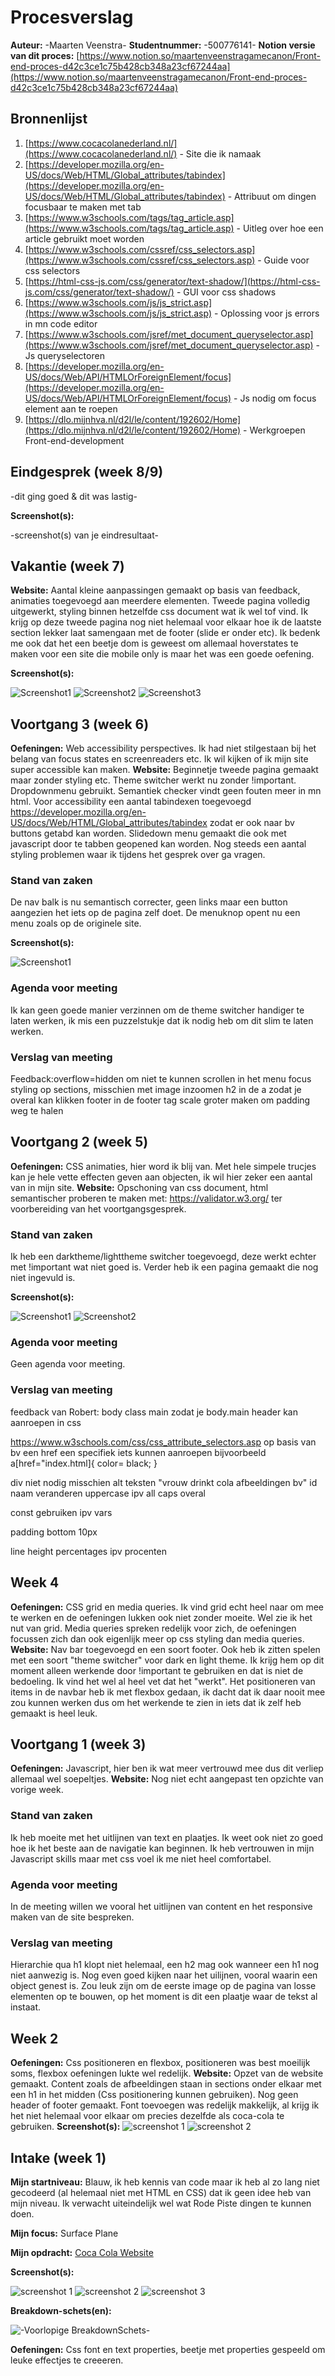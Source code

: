 # Procesverslag
**Auteur:** -Maarten Veenstra-
**Studentnummer:** -500776141-
**Notion versie van dit proces:** [https://www.notion.so/maartenveenstragamecanon/Front-end-proces-d42c3ce1c75b428cb348a23cf67244aa](https://www.notion.so/maartenveenstragamecanon/Front-end-proces-d42c3ce1c75b428cb348a23cf67244aa)

## Bronnenlijst

1. [https://www.cocacolanederland.nl/](https://www.cocacolanederland.nl/) - Site die ik namaak
2. [https://developer.mozilla.org/en-US/docs/Web/HTML/Global_attributes/tabindex](https://developer.mozilla.org/en-US/docs/Web/HTML/Global_attributes/tabindex) - Attribuut om dingen focusbaar te maken met tab
3. [https://www.w3schools.com/tags/tag_article.asp](https://www.w3schools.com/tags/tag_article.asp) - Uitleg over hoe een article gebruikt moet worden
4. [https://www.w3schools.com/cssref/css_selectors.asp](https://www.w3schools.com/cssref/css_selectors.asp) - Guide voor css selectors
5. [https://html-css-js.com/css/generator/text-shadow/](https://html-css-js.com/css/generator/text-shadow/) - GUI voor css shadows
6. [https://www.w3schools.com/js/js_strict.asp](https://www.w3schools.com/js/js_strict.asp) - Oplossing voor js errors in mn code editor
7. [https://www.w3schools.com/jsref/met_document_queryselector.asp](https://www.w3schools.com/jsref/met_document_queryselector.asp) - Js queryselectoren
8. [https://developer.mozilla.org/en-US/docs/Web/API/HTMLOrForeignElement/focus](https://developer.mozilla.org/en-US/docs/Web/API/HTMLOrForeignElement/focus) - Js nodig om focus element aan te roepen
9. [https://dlo.mijnhva.nl/d2l/le/content/192602/Home](https://dlo.mijnhva.nl/d2l/le/content/192602/Home) - Werkgroepen Front-end-development


## Eindgesprek (week 8/9)

-dit ging goed & dit was lastig-

**Screenshot(s):**

-screenshot(s) van je eindresultaat-


## Vakantie (week 7)
**Website:**
Aantal kleine aanpassingen gemaakt op basis van feedback, animaties toegevoegd aan meerdere elementen. Tweede pagina volledig uitgewerkt, styling binnen hetzelfde css document wat ik wel tof vind. Ik krijg op deze tweede pagina nog niet helemaal voor elkaar hoe ik de laatste section lekker laat samengaan met de footer (slide er onder etc). Ik bedenk me ook dat het een beetje dom is geweest om allemaal hoverstates te maken voor een site die mobile only is maar het was een goede oefening. 

**Screenshot(s):**

![Screenshot1](https://i.imgur.com/hr3wk7D.png)
![Screenshot2](https://i.imgur.com/76jrDoq.png)
![Screenshot3](https://i.imgur.com/2bGhktf.png)


## Voortgang 3 (week 6)
**Oefeningen:** 
Web accessibility perspectives. Ik had niet stilgestaan bij het belang van focus states en screenreaders etc. Ik wil kijken of ik mijn site super accessible kan maken.
**Website:**
Beginnetje tweede pagina gemaakt maar zonder styling etc. Theme switcher werkt nu zonder !important. Dropdownmenu gebruikt. Semantiek checker vindt geen fouten meer in mn html. Voor accessibility een aantal tabindexen toegevoegd https://developer.mozilla.org/en-US/docs/Web/HTML/Global_attributes/tabindex zodat er ook naar bv buttons getabd kan worden. Slidedown menu gemaakt die ook met javascript door te tabben geopened kan worden. Nog steeds een aantal styling problemen waar ik tijdens het gesprek over ga vragen. 

### Stand van zaken

De nav balk is nu semantisch correcter, geen links maar een button aangezien het iets op de pagina zelf doet. De menuknop opent nu een menu zoals op de originele site.

**Screenshot(s):**

![Screenshot1](https://i.imgur.com/B4eHB8g.png)

### Agenda voor meeting

Ik kan geen goede manier verzinnen om de theme switcher handiger te laten werken, ik mis een puzzelstukje dat ik nodig heb om dit slim te laten werken.

### Verslag van meeting

Feedback:overflow=hidden om niet te kunnen scrollen in het menu
focus styling op sections, misschien met image inzoomen
h2 in de a zodat je overal kan klikken
footer in de footer tag
scale groter maken om padding weg te halen 



## Voortgang 2 (week 5)
**Oefeningen:** 
CSS animaties, hier word ik blij van. Met hele simpele trucjes kan je hele vette effecten geven aan objecten, ik wil hier zeker een aantal van in mijn site. 
**Website:**
Opschoning van css document, html semantischer proberen te maken met: https://validator.w3.org/ ter voorbereiding van het voortgangsgesprek.

### Stand van zaken

Ik heb een darktheme/lighttheme switcher toegevoegd, deze werkt echter met !important wat niet goed is. Verder heb ik 
een pagina gemaakt die nog niet ingevuld is.

**Screenshot(s):**

![Screenshot1](https://i.imgur.com/ecC5YOE.png)
![Screenshot2](https://i.imgur.com/JS2lrSA.png)

### Agenda voor meeting

Geen agenda voor meeting.

### Verslag van meeting

feedback van Robert: 
body class main zodat je body.main header kan aanroepen in css 

https://www.w3schools.com/css/css_attribute_selectors.asp
op basis van bv een href een specifiek iets kunnen aanroepen
bijvoorbeeld
a[href="index.html]{
color= black;
}

div niet nodig misschien 
alt teksten "vrouw drinkt cola afbeeldingen bv"
id naam veranderen 
uppercase ipv all caps overal 

const gebruiken ipv vars


padding bottom 10px 

line height percentages ipv procenten 

## Week 4
**Oefeningen:** 
CSS grid en media queries. Ik vind grid echt heel naar om mee te werken en de oefeningen lukken ook niet zonder moeite. Wel zie ik het nut van grid. Media queries spreken redelijk voor zich, de oefeningen focussen zich dan ook eigenlijk meer op css styling dan media queries.
**Website:**
Nav bar toegevoegd en een soort footer. Ook heb ik zitten spelen met een soort "theme switcher" voor dark en light theme. Ik krijg hem op dit moment alleen werkende door !important te gebruiken en dat is niet de bedoeling. Ik vind het wel al heel vet dat het "werkt". Het positioneren van items in de navbar heb ik met flexbox gedaan, ik dacht dat ik daar nooit mee zou kunnen werken dus om het werkende te zien in iets dat ik zelf heb gemaakt is heel leuk. 


## Voortgang 1 (week 3)

**Oefeningen:** 
Javascript, hier ben ik wat meer vertrouwd mee dus dit verliep allemaal wel soepeltjes.
**Website:**
Nog niet echt aangepast ten opzichte van vorige week.

### Stand van zaken

Ik heb moeite met het uitlijnen van text en plaatjes. Ik weet ook niet zo goed hoe ik het beste aan de navigatie kan beginnen. Ik heb vertrouwen in mijn Javascript skills maar met css voel ik me niet heel comfortabel. 

### Agenda voor meeting

In de meeting willen we vooral het uitlijnen van content en het responsive maken van de site bespreken.

### Verslag van meeting

Hierarchie qua h1 klopt niet helemaal, een h2 mag ook wanneer een h1 nog niet aanwezig is. Nog even goed kijken
naar het uilijnen, vooral waarin een object genest is. Zou leuk zijn om de eerste image op de pagina van losse elementen op
te bouwen, op het moment is dit een plaatje waar de tekst al instaat.


## Week 2
**Oefeningen:** 
Css positioneren en flexbox, positioneren was best moeilijk soms, flexbox oefeningen lukte wel redelijk.
**Website:**
Opzet van de website gemaakt. Content zoals de afbeeldingen staan in sections onder elkaar met een h1 in het midden (Css positionering kunnen gebruiken). Nog geen header of footer gemaakt. Font toevoegen was redelijk makkelijk, al krijg ik het niet helemaal voor elkaar om precies dezelfde als coca-cola te gebruiken.
**Screenshot(s):**
![screenshot 1](https://i.imgur.com/D2lkVUQ.png) 
![screenshot 2](https://i.imgur.com/52If4Mm.png)

## Intake (week 1)

**Mijn startniveau:** Blauw, ik heb kennis van code maar ik heb al zo lang niet gecodeerd (al helemaal niet met HTML en CSS)
dat ik geen idee heb van mijn niveau. Ik verwacht uiteindelijk wel wat Rode Piste dingen te kunnen doen.

**Mijn focus:** Surface Plane

**Mijn opdracht:** [Coca Cola Website](https://www.cocacolanederland.nl)

**Screenshot(s):**

![screenshot 1](https://i.imgur.com/YOpm4FU.jpg) 
![screenshot 2](https://i.imgur.com/JzJEabk.jpg) 
![screenshot 3](https://i.imgur.com/8QB8aFb.jpg) 

**Breakdown-schets(en):**

![-Voorlopige BreakdownSchets-](https://i.imgur.com/bfjf3DZ.png)

**Oefeningen:**
Css font en text properties, beetje met properties gespeeld om leuke effectjes te creeeren.